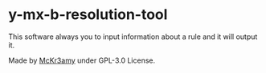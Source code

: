 # y-mx-b-resolution-tool
This software always you to input information about a rule and it will output it.

Made by [McKr3amy](https://github.com/McKr3amy) under GPL-3.0 License.

